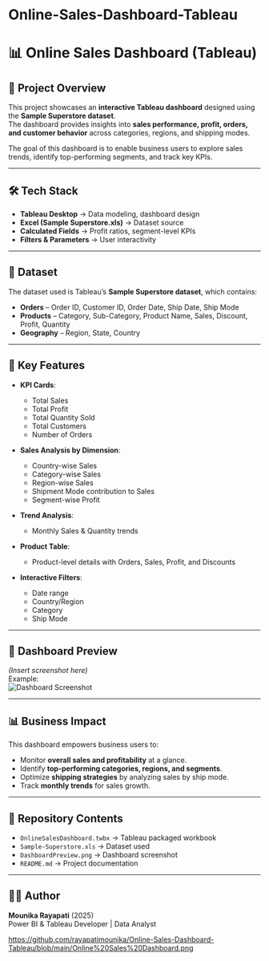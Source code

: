 # Online-Sales-Dashboard-Tableau
# 📊 Online Sales Dashboard (Tableau)

## 📌 Project Overview
This project showcases an **interactive Tableau dashboard** designed using the **Sample Superstore dataset**.  
The dashboard provides insights into **sales performance, profit, orders, and customer behavior** across categories, regions, and shipping modes.  

The goal of this dashboard is to enable business users to explore sales trends, identify top-performing segments, and track key KPIs.

---

## 🛠️ Tech Stack
- **Tableau Desktop** → Data modeling, dashboard design  
- **Excel (Sample Superstore.xls)** → Dataset source  
- **Calculated Fields** → Profit ratios, segment-level KPIs  
- **Filters & Parameters** → User interactivity  

---

## 📂 Dataset
The dataset used is Tableau’s **Sample Superstore dataset**, which contains:  
- **Orders** – Order ID, Customer ID, Order Date, Ship Date, Ship Mode  
- **Products** – Category, Sub-Category, Product Name, Sales, Discount, Profit, Quantity  
- **Geography** – Region, State, Country  

---

## 🔑 Key Features
- **KPI Cards**:  
  - Total Sales  
  - Total Profit  
  - Total Quantity Sold  
  - Total Customers  
  - Number of Orders  

- **Sales Analysis by Dimension**:  
  - Country-wise Sales  
  - Category-wise Sales  
  - Region-wise Sales  
  - Shipment Mode contribution to Sales  
  - Segment-wise Profit  

- **Trend Analysis**:  
  - Monthly Sales & Quantity trends  

- **Product Table**:  
  - Product-level details with Orders, Sales, Profit, and Discounts  

- **Interactive Filters**:  
  - Date range  
  - Country/Region  
  - Category  
  - Ship Mode  

---

## 📸 Dashboard Preview
*(Insert screenshot here)*  
Example:  
![Dashboard Screenshot](Screenshots/OnlineSalesDashboard.png)

---

## 📊 Business Impact
This dashboard empowers business users to:  
- Monitor **overall sales and profitability** at a glance.  
- Identify **top-performing categories, regions, and segments**.  
- Optimize **shipping strategies** by analyzing sales by ship mode.  
- Track **monthly trends** for sales growth.  

---

## 📂 Repository Contents
- `OnlineSalesDashboard.twbx` → Tableau packaged workbook  
- `Sample-Superstore.xls` → Dataset used  
- `DashboardPreview.png` → Dashboard screenshot  
- `README.md` → Project documentation  

---

## 👩‍💻 Author
**Mounika Rayapati** (2025)  
Power BI & Tableau Developer | Data Analyst  

https://github.com/rayapatimounika/Online-Sales-Dashboard-Tableau/blob/main/Online%20Sales%20Dashboard.png
